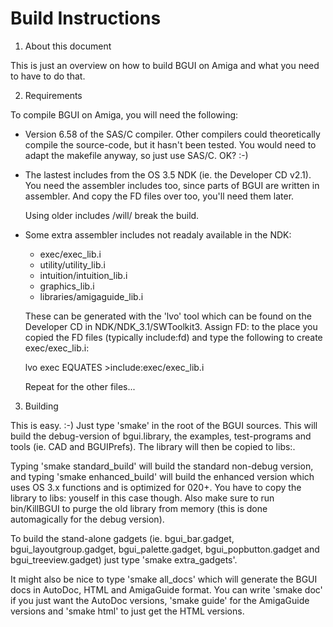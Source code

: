 # Build Instructions

1. About this document

This is just an overview on how to build BGUI on Amiga and what you need
to have to do that.


2. Requirements

To compile BGUI on Amiga, you will need the following:

* Version 6.58 of the SAS/C compiler. Other compilers could theoretically
  compile the source-code, but it hasn't been tested. You would need to adapt
  the makefile anyway, so just use SAS/C. OK? :-)

* The lastest includes from the OS 3.5 NDK (ie. the Developer CD v2.1).
  You need the assembler includes too, since parts of BGUI are written in
  assembler. And copy the FD files over too, you'll need them later.

  Using older includes /will/ break the build.

* Some extra assembler includes not readaly available in the NDK:

  - exec/exec_lib.i
  - utility/utility_lib.i
  - intuition/intuition_lib.i
  - graphics_lib.i
  - libraries/amigaguide_lib.i

  These can be generated with the 'lvo' tool which can be found on the
  Developer CD in NDK/NDK_3.1/SWToolkit3. Assign FD: to the place you
  copied the FD files (typically include:fd) and type the following
  to create exec/exec_lib.i:

  lvo exec EQUATES >include:exec/exec_lib.i

  Repeat for the other files...


3. Building

This is easy. :-) Just type 'smake' in the root of the BGUI sources. This will
build the debug-version of bgui.library, the examples, test-programs and tools
(ie. CAD and BGUIPrefs). The library will then be copied to libs:.

Typing 'smake standard_build' will build the standard non-debug version,
and typing 'smake enhanced_build' will build the enhanced version which uses
OS 3.x functions and is optimized for 020+. You have to copy the library to
libs: youself in this case though. Also make sure to run bin/KillBGUI to
purge the old library from memory (this is done automagically for the debug
version).

To build the stand-alone gadgets (ie. bgui_bar.gadget, bgui_layoutgroup.gadget,
bgui_palette.gadget, bgui_popbutton.gadget and bgui_treeview.gadget) just type
'smake extra_gadgets'.

It might also be nice to type 'smake all_docs' which will generate the BGUI docs
in AutoDoc, HTML and AmigaGuide format. You can write 'smake doc' if you just want
the AutoDoc versions, 'smake guide' for the AmigaGuide versions and 'smake html'
to just get the HTML versions.
